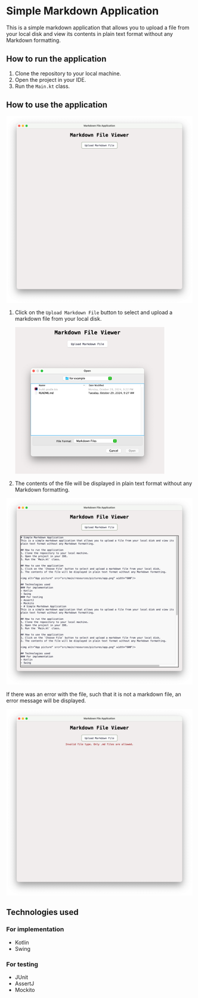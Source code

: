 # Simple Markdown Application
This is a simple markdown application that allows you to upload a file from your local disk and view its contents in 
plain text format without any Markdown formatting.

## How to run the application
1. Clone the repository to your local machine.
2. Open the project in your IDE.
3. Run the `Main.kt` class.

## How to use the application
<img alt="App picture" src="src/main/resources/pictures/app.png" width="500"/>

1. Click on the `Upload Markdown File` button to select and upload a markdown file from your local disk.


   <img alt="App picture" src="src/main/resources/pictures/files.png" width="400"/>

2. The contents of the file will be displayed in plain text format without any Markdown formatting.

<img alt="App picture" src="src/main/resources/pictures/read.png" width="500"/>

If there was an error with the file, such that it is not a markdown file, an error message will be displayed.

<img alt="App picture" src="src/main/resources/pictures/error.png" width="500"/>

## Technologies used
### For implementation
- Kotlin
- Swing
### For testing
- JUnit
- AssertJ
- Mockito